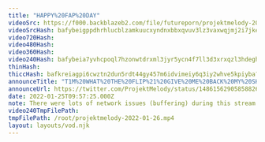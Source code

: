 ```yaml
---
title: "HAPPY%20FAP%20DAY"
videoSrc: https://f000.backblazeb2.com/file/futureporn/projektmelody-2022-01-26.mp4
videoSrcHash: bafybeigppdhrhlucblzamkuucxyndnxbbxqvuv3lz3vaxwqjmj2i7jkeiu?filename=projektmelody-chaturbate-20220126T015725Z-source.mp4
video720Hash: 
video480Hash: 
video360Hash: 
video240Hash: bafybeia7yvhcpoql7hzonwtdrxml3jyr5ycn4f7ll3d3xrxqzl3hdeghmi?filename=projektmelody-chaturbate-20220126T015725Z-240p.mp4
thinHash: 
thiccHash: bafkreiagpi6cwztn2dun5rdt44gy457m6idvimeiy6q3iy2whve5kpiyba?filename=20220126T015725Z-thicc.jpg
announceTitle: "T1M%20WHAT%20THE%20FLIP%21%20GIVE%20ME%20BACK%20MY%20SHIRT%21%21%21%21%21%20%20i%27m%20live%3A"
announceUrl: https://twitter.com/ProjektMelody/status/1486156290585882626
date: 2022-01-25T09:57:25.000Z
note: There were lots of network issues (buffering) during this stream due to Melody's Live2D setup
video240TmpFilePath: 
tmpFilePath: /root/projektmelody-2022-01-26.mp4
layout: layouts/vod.njk
---
```

